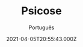 ---
id: '793016c9-d105-4fa6-a509-9256f6f0c0f2'
type: 'movie' # Filme, Série, Anime
title: "Psicose"
synopsis: ["Em Phoenix, Arizona, Marion Crane (Anne Heche), secretária de uma imobiliária, rouba 400 mil dólares do seu patrão. Com este dinheiro, ela sonha recomeçar sua vida com o homem que ama e, quando ruma ao seu encontro, acaba se perdendo e decide pernoitar em um velho motel administrado por Norman Bates (Vince Vaughn). Só que Marion não sabe que Norman totalmente insano, e ele termina por esfaqueá-la enquanto ela está no chuveiro, matando-a. Norman se livra do corpo sem saber do dinheiro roubado, mas um detetive particular, que está encarregado do caso, acaba conhecendo o namorado de Marion e sua irmã e os três, ignorando que ela já está morta, tentam encontrá-la. Mas Norman Bates está no caminho deles..",
]
originalTitle: "Psycho"
date: '2021-04-05T20:55:43.000Z'
update: '2021-04-05T20:55:43.000Z'
releaseDate: '1998-12-04T03:00:00.000Z'
imdb:
  rating: '4.6' # 8.5
  id: '' # tt0470752
duration: '1h 45m'
trailer:
  urls: [
    'wfGjWZmyvfo',
  ]
tags: ['1080p']
genre: ['Comédia', 'Mistério', 'Terror'] #
quality: 'BluRay' # BluRay, WEB-DL, HDTV, WEB-DL4K, WEB-DLe
format: 'Mkv' # MKV, MP4, TS
audio: 'Português, Inglês' # Dublado, Legendado, Dual Audio, Dub & Leg
subtitle: 'Português' # Português, inglês,
size: '1.89 GB' # 4.8 GB
audioQuality: 10
videoQuality: 10
directors: []
#  - name: 'Lana Wachowski'
#    image: ''
#  - name: 'Lilly Wachowski'
#    image: ''
cast: []
#  - name: 'Keanu Reeves'
#    image: ''
#    characterName: 'Neo'
writers: []
#  - name: ''
#    image: ''
maturityRating:
  age: '' # L , 10, 12, 14, 16, 18
  topics: [''] # Violence, Illegal drugs, Inappropriate Language, Legal Drugs, Sexual Content, Extreme Violence
###########################################
download:
  
  - url: 'magnet:?xt=urn:btih:1215BB8E7F490885C13BD231F08663A1F0CB3222&dn=Psicose%201998%20%281080p%29%20LAPUMiA&tr=udp%3a%2f%2ftracker.opentrackr.org%3a1337%2fannounce&tr=udp%3a%2f%2ftracker.opentrackr.org%3a1337%2fannounce&tr=udp%3a%2f%2ftracker.openbittorrent.com%3a80%2fannounce&tr=udp%3a%2f%2ftracker.openbittorrent.com%3a80%2fannounce&tr=udp%3a%2f%2ftracker.openbittorrent.com%3a80%2fannounce&tr=udp%3a%2f%2ftracker.trackerfix.com%3a85%2fannounce&tr=udp%3a%2f%2ftracker.coppersurfer.tk%3a6969%2fannounce&tr=udp%3a%2f%2ftracker.leechers-paradise.org%3a6969%2fannounce&tr=udp%3a%2f%2feddie4.nl%3a6969%2fannounce&tr=udp%3a%2f%2fp4p.arenabg.com%3a1337%2fannounce&tr=udp%3a%2f%2fexplodie.org%3a6969%2fannounce&tr=udp%3a%2f%2fzer0day.ch%3a1337%2fannounce&tr=udp%3a%2f%2ftracker.opentrackr.org%3a1337%2fannounce'
    resolution: '1080p' # 720p, 1080p, 4K,
    audio: 'Dual Áudio' # Dublado, Legendado, Dual Audio
    size: '' # 4.8 GB
    quality: '' # BluRay, WEB-DL
    format: '' # MKV
images:
  cover: '/assets/movies/psicose.jpg'
  background: '/assets/movies/'
---